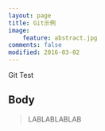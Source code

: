 ```yaml
---
layout: page
title: Git示例
image:
    feature: abstract.jpg
comments: false
modified: 2016-03-02
---
```

Git Test

## Body

> LABLABLABLAB
> 
<!-- more -->



